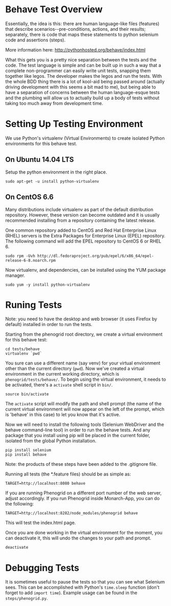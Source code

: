 # Behave Test Overview

Essentially, the idea is this: there are human language-like files
(features) that describe scenarios--pre-conditions, actions, and
their results; separately, there is code that maps these statements
to python selenium code and assertions (steps).

More information here: http://pythonhosted.org/behave/index.html

What this gets you is a pretty nice separation between the tests and
the code. The test language is simple and can be built up in such a
way that a complete non-programmer can easily write unit tests,
snapping them together like legos. The developer makes the legos and
run the tests. With the whole BDD thing there is a lot of kool-aid
being passed around (actually driving development with this seems a
bit mad to me), but being able to have a separation of concerns
between the human language-esque tests and the plumbing will allow
us to actually build up a body of tests without taking too much away
from development time.

# Setting Up Testing Environment

We use Python's virtualenv (Virtual Environments) to create isolated Python environments for this behave test.

## On Ubuntu 14.04 LTS

Setup the python environment in the right place.

````
sudo apt-get -u install python-virtualenv
````

## On CentOS 6.6

Many distributions include virtualenv as part of the default distribution repository. However, these version can become outdated and it is usually recommended installing from a repository containing the latest release.

One common repository added to CentOS and Red Hat Enterprise Linux (RHEL) servers is the Extra Packages for Enterprise Linux (EPEL) repository. The following command will add the EPEL repository to CentOS 6 or RHEL 6.

````
sudo rpm -Uvh http://dl.fedoraproject.org/pub/epel/6/x86_64/epel-release-6-8.noarch.rpm
````

Now virtualenv, and dependencies, can be installed using the YUM package manager.

````
sudo yum -y install python-virtualenv
````

# Runing Tests

Note: you need to have the desktop and web browser (it uses Firefox by default) installed in order to run the tests. 

Starting from the phenogrid root directory, we create a virtual environment for this behave test:

````
cd tests/behave
virtualenv `pwd`
````

You sure can use a different name (say venv) for your virtual environment other than the current directory (`pwd`). Now we've created a virtual environment in the current working directory, which is `phenogrid/tests/behave/`. To begin using the virtual environment, it needs to be activated, there's a `activate` shell script in `bin/`.

````
source bin/activate
````

The `activate` script will modify the path and shell prompt (the name of the current virtual environment will now appear on the left of the prompt, which is 'behave' in this case) to let you know that it's active.

Now we will need to install the following tools (Selenium WebDriver and the behave command-line tool) in order to run the behave tests. And any package that you install using pip will be placed in the current folder, isolated from the global Python installation.

````
pip install selenium
pip install behave
````

Note: the products of these steps have been added to the .gitignore file.

Running all tests (the *.feature files) should be as simple as:

````
TARGET=http://localhost:8080 behave
````

If you are running Phenogrid on a different port number of the web server, adjust accordingly. If you run Phenogrid inside Monarch-App, you can do the following:

````
TARGET=http://localhost:8282/node_modules/phenogrid behave
````

This will test the index.html page.

Once you are done working in the virtual environment for the moment, you can deactivate it, this will undo the changes to your path and prompt.

````
deactivate
````

# Debugging Tests

It is sometimes useful to pause the tests so that you can see what Selenium sees. This can be accomplished with Python's `time.sleep` function (don't forget to add `import time`). Example usage can be found in the `steps/phenogrid.py`.
